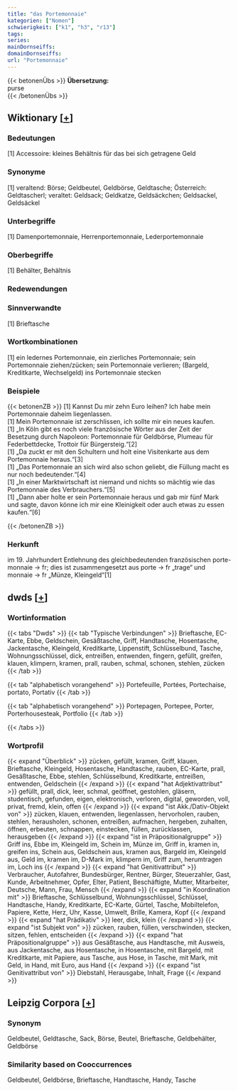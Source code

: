 ```yaml
---
title: "das Portemonnaie"
kategorien: ["Nomen"]
schwierigkeit: ["k1", "h3", "r13"]
tags:
series:
mainDornseiffs:
domainDornseiffs:
url: "Portemonnaie"
---
```


{{< betonenÜbs >}}
**Übersetzung:**  
purse  
{{< /betonenÜbs >}}

## Wiktionary [[+](https://de.wiktionary.org/wiki/Portemonnaie)]

### Bedeutungen
[1] Accessoire: kleines Behältnis für das bei sich getragene Geld  

### Synonyme
[1] veraltend: Börse; Geldbeutel, Geldbörse, Geldtasche; Österreich: Geldtascherl; veraltet: Geldsack; Geldkatze, Geldsäckchen; Geldsackel, Geldsäckel  

### Unterbegriffe
[1] Damenportemonnaie, Herrenportemonnaie, Lederportemonnaie  

### Oberbegriffe
[1] Behälter, Behältnis  

### Redewendungen

### Sinnverwandte
[1] Brieftasche  

### Wortkombinationen
[1] ein ledernes Portemonnaie, ein zierliches Portemonnaie; sein Portemonnaie ziehen/zücken; sein Portemonnaie verlieren; (Bargeld, Kreditkarte, Wechselgeld) ins Portemonnaie stecken  

### Beispiele
{{< betonenZB >}}
[1] Kannst Du mir zehn Euro leihen? Ich habe mein Portemonnaie daheim liegenlassen.  
[1] Mein Portemonnaie ist zerschlissen, ich sollte mir ein neues kaufen.  
[1] „In Köln gibt es noch viele französische Wörter aus der Zeit der Besetzung durch Napoleon: Portemonnaie für Geldbörse, Plumeau für Federbettdecke, Trottoir für Bürgersteig.“[2]  
[1] „Da zuckt er mit den Schultern und holt eine Visitenkarte aus dem Portemonnaie heraus.“[3]  
[1] „Das Portemonnaie an sich wird also schon geliebt, die Füllung macht es nur noch bedeutender.“[4]  
[1] „In einer Marktwirtschaft ist niemand und nichts so mächtig wie das Portemonnaie des Verbrauchers.“[5]  
[1] „Dann aber holte er sein Portemonnaie heraus und gab mir fünf Mark und sagte, davon könne ich mir eine Kleinigkeit oder auch etwas zu essen kaufen.“[6]  

{{< /betonenZB >}}
### Herkunft
im 19. Jahrhundert Entlehnung des gleichbedeutenden französischen porte-monnaie → fr; dies ist zusammengesetzt aus porte → fr „trage“ und monnaie → fr „Münze, Kleingeld“[1]  



## dwds [[+](https://www.dwds.de/wb/Portemonnaie)]

### Wortinformation
{{< tabs "Dwds" >}}
{{< tab "Typische Verbindungen" >}}
Brieftasche, EC-Karte, Ebbe, Geldschein, Gesäßtasche, Griff, Handtasche, Hosentasche, Jackentasche, Kleingeld, Kreditkarte, Lippenstift, Schlüsselbund, Tasche, Wohnungsschlüssel, dick, entreißen, entwenden, fingern, gefüllt, greifen, klauen, klimpern, kramen, prall, rauben, schmal, schonen, stehlen, zücken
{{< /tab >}}

{{< tab "alphabetisch vorangehend" >}}
Portefeuille, Portées, Portechaise, portato, Portativ
{{< /tab >}}

{{< tab "alphabetisch vorangehend" >}}
Portepagen, Portepee, Porter, Porterhousesteak, Portfolio
{{< /tab >}}

{{< /tabs >}}

### Wortprofil
{{< expand "Überblick" >}} zücken, gefüllt, kramen, Griff, klauen, Brieftasche, Kleingeld, Hosentasche, Handtasche, rauben, EC-Karte, prall, Gesäßtasche, Ebbe, stehlen, Schlüsselbund, Kreditkarte, entreißen, entwenden, Geldschein {{< /expand >}}
{{< expand "hat Adjektivattribut" >}} gefüllt, prall, dick, leer, schmal, geöffnet, gestohlen, gläsern, studentisch, gefunden, eigen, elektronisch, verloren, digital, geworden, voll, privat, fremd, klein, offen {{< /expand >}}
{{< expand "ist Akk./Dativ-Objekt von" >}} zücken, klauen, entwenden, liegenlassen, hervorholen, rauben, stehlen, herausholen, schonen, entreißen, aufmachen, hergeben, zuhalten, öffnen, erbeuten, schnappen, einstecken, füllen, zurücklassen, herausgeben {{< /expand >}}
{{< expand "ist in Präpositionalgruppe" >}} Griff ins, Ebbe im, Kleingeld im, Schein im, Münze im, Griff in, kramen in, greifen ins, Schein aus, Geldschein aus, kramen aus, Bargeld im, Kleingeld aus, Geld im, kramen im, D-Mark im, klimpern im, Griff zum, herumtragen im, Loch ins {{< /expand >}}
{{< expand "hat Genitivattribut" >}} Verbraucher, Autofahrer, Bundesbürger, Rentner, Bürger, Steuerzahler, Gast, Kunde, Arbeitnehmer, Opfer, Elter, Patient, Beschäftigte, Mutter, Mitarbeiter, Deutsche, Mann, Frau, Mensch {{< /expand >}}
{{< expand "in Koordination mit" >}} Brieftasche, Schlüsselbund, Wohnungsschlüssel, Schlüssel, Handtasche, Handy, Kreditkarte, EC-Karte, Gürtel, Tasche, Mobiltelefon, Papiere, Kette, Herz, Uhr, Kasse, Umwelt, Brille, Kamera, Kopf {{< /expand >}}
{{< expand "hat Prädikativ" >}} leer, dick, klein {{< /expand >}}
{{< expand "ist Subjekt von" >}} zücken, rauben, füllen, verschwinden, stecken, sitzen, fehlen, entscheiden {{< /expand >}}
{{< expand "hat Präpositionalgruppe" >}} aus Gesäßtasche, aus Handtasche, mit Ausweis, aus Jackentasche, aus Hosentasche, in Hosentasche, mit Bargeld, mit Kreditkarte, mit Papiere, aus Tasche, aus Hose, in Tasche, mit Mark, mit Geld, in Hand, mit Euro, aus Hand {{< /expand >}}
{{< expand "ist Genitivattribut von" >}} Diebstahl, Herausgabe, Inhalt, Frage {{< /expand >}}

## Leipzig Corpora [[+](https://corpora.uni-leipzig.de/en/res?word=Portemonnaie&corpusId=deu_newscrawl-public_2018)]


### Synonym
Geldbeutel, Geldtasche, Sack, Börse, Beutel, Brieftasche, Geldbehälter, Geldbörse


### Similarity based on Cooccurrences
Geldbeutel, Geldbörse, Brieftasche, Handtasche, Handy, Tasche

